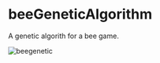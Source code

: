 # beeGeneticAlgorithm
A genetic algorith for a bee game.

![beegenetic](https://user-images.githubusercontent.com/55871978/89078890-da326d80-d34a-11ea-88a8-e638fdc1b1e2.png)

